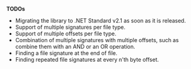 
**TODOs**

- Migrating the library to .NET Standard v2.1 as soon as it is released.
- Support of multiple signatures per file type.
- Support of multiple offsets per file type.
- Combination of multiple signatures with multiple offsets, such as combine them with an AND or an OR operation.
- Finding a file signature at the end of file.
- Finding repeated file signatures at every n'th byte offset.
